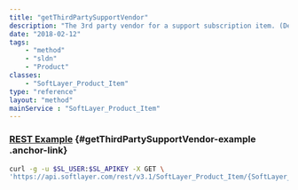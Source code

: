 ```yaml
---
title: "getThirdPartySupportVendor"
description: "The 3rd party vendor for a support subscription item. (Deprecated)"
date: "2018-02-12"
tags:
    - "method"
    - "sldn"
    - "Product"
classes:
    - "SoftLayer_Product_Item"
type: "reference"
layout: "method"
mainService : "SoftLayer_Product_Item"
---
```


### [REST Example](#getThirdPartySupportVendor-example) <a href="/article/rest/"><i class="fas fa-question"></i></a> {#getThirdPartySupportVendor-example .anchor-link} 
```bash
curl -g -u $SL_USER:$SL_APIKEY -X GET \
'https://api.softlayer.com/rest/v3.1/SoftLayer_Product_Item/{SoftLayer_Product_ItemID}/getThirdPartySupportVendor'
```
